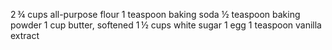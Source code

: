 2 ¾ cups all-purpose flour
1 teaspoon baking soda
½ teaspoon baking powder
1 cup butter, softened
1 ½ cups white sugar
1 egg
1 teaspoon vanilla extract